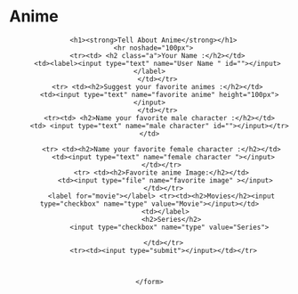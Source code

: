 # Anime
<!DOCTYPE html>
<html lang="en">
  
<head>
  <meta charset="UTF-8">
  <meta http-equiv="X-UA-Compatible" content="IE=edge">
  <meta name="viewport" content="width=device-width, initial-scale=1.0">
  <title>Anime</title>
 <style>
 

body{
  background-image: url("C:/Users/Ragul/Desktop/New folder/img.jpg");
background-position: center;
  background-repeat: no-repeat;
  background-size: cover;
  
}
h2{
  color: aliceblue;
  border-width: 40px;
}
h1{
  color: rgb(255, 2, 2);
  border-color: rgb(30, 255, 0);
  border-radius: 30px;
}
hr{
  color: rgb(0, 0, 0);
  height: 2px;
}

</style>
   
</head>

<body>
  <center><table cellspacing="25
  px">
    <form action="mailto:jeyagokulraja@gmail.com" method="post" enctype="text/plain">
      
      <h1><strong>Tell About Anime</strong></h1>
      <hr noshade="100px">
        <tr><td> <h2 class="a">Your Name :</h2></td>
        <td><label><input type="text" name="User Name " id=""></input></label>
        </td></tr>
        <tr> <td><h2>Suggest your favorite animes :</h2></td>
         <td><input type="text" name="favorite anime" height="100px"></input>
        </td></tr>
         <tr><td> <h2>Name your favorite male character :</h2></td>
         <td> <input type="text" name="male character" id=""></input></tr></td>
          
          <tr> <td><h2>Name your favorite female character :</h2></td>
           <td><input type="text" name="female character "></input>
          </td></tr>
          <tr> <td><h2>Favorite anime Image:</h2></td>
            <td><input type="file" name="favorite image" ></input>
           </td></tr>
          <label for="movie"></label> <tr><td><h2>Movies</h2><input type="checkbox" name="type" value="Movie"></input></td>
            <td></label>
                 <h2>Series</h2>  
              <input type="checkbox" name="type" value="Series">

           </td></tr>
           <tr><td><input type="submit"></input></td></tr>
           
         
        
    </form>
   
  </table></center>
 
 
    
</body>
</html>
